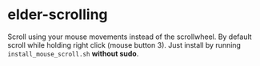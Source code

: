 # elder-scrolling
Scroll using your mouse movements instead of the scrollwheel. By default scroll while holding right click (mouse button 3).
Just install by running `install_mouse_scroll.sh`  **without sudo**.
